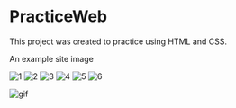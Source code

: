 # PracticeWeb

This project was created to practice using HTML and CSS.

An example site image

![1](https://user-images.githubusercontent.com/76492575/113564667-70254300-9612-11eb-8f98-0a1d473fc75c.PNG)
![2](https://user-images.githubusercontent.com/76492575/113564671-71567000-9612-11eb-9282-4ca2aadcd497.PNG)
![3](https://user-images.githubusercontent.com/76492575/113564674-71ef0680-9612-11eb-9cef-55c31bb53dfe.PNG)
![4](https://user-images.githubusercontent.com/76492575/113564678-71ef0680-9612-11eb-91ac-4f6aa3b75ab1.PNG)
![5](https://user-images.githubusercontent.com/76492575/113564681-72879d00-9612-11eb-8ef5-087c0a875d5d.PNG)
![6](https://user-images.githubusercontent.com/76492575/113564683-72879d00-9612-11eb-9268-63b712c19b0d.PNG)

![gif](https://user-images.githubusercontent.com/76492575/113564740-859a6d00-9612-11eb-8b40-4680bbb5dfea.gif)
